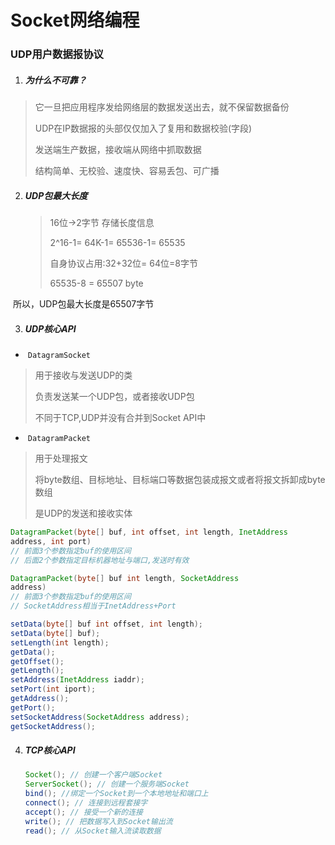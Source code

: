 # Socket网络编程

### UDP用户数据报协议

1. ##### 为什么不可靠？

> 它一旦把应用程序发给网络层的数据发送出去，就不保留数据备份
>
> UDP在IP数据报的头部仅仅加入了复用和数据校验(字段)
>
> 发送端生产数据，接收端从网络中抓取数据
>
> 结构简单、无校验、速度快、容易丢包、可广播

2. ##### UDP包最大长度

   > 16位->2字节 存储长度信息
   >
   > 2^16-1= 64K-1= 65536-1= 65535
   >
   > 自身协议占用:32+32位= 64位=8字节
   >
   > 65535-8 = 65507 byte

​      所以，UDP包最大长度是65507字节

3. ##### UDP核心API

- ​      `DatagramSocket` 

> 用于接收与发送UDP的类
>
>  负责发送某一个UDP包，或者接收UDP包
>
>  不同于TCP,UDP并没有合并到Socket API中

- ​     `DatagramPacket` 

>  用于处理报文
>
>   将byte数组、目标地址、目标端口等数据包装成报文或者将报文拆卸成byte数组
>
>   是UDP的发送和接收实体

```java
DatagramPacket(byte[] buf, int offset, int length, InetAddress
address, int port)
// 前面3个参数指定buf的使用区间
// 后面2个参数指定目标机器地址与端口,发送时有效

DatagramPacket(byte[] buf int length, SocketAddress
address)
// 前面3个参数指定buf的使用区间
// SocketAddress相当于InetAddress+Port

setData(byte[] buf int offset, int length);
setData(byte[] buf);
setLength(int length);
getData();
getOffset();
getLength();
setAddress(InetAddress iaddr);
setPort(int iport);
getAddress();
getPort();
setSocketAddress(SocketAddress address);
getSocketAddress();


```

4. ##### TCP核心API

   ```java
   Socket(); // 创建一个客户端Socket
   ServerSocket(); // 创建一个服务端Socket
   bind(); //绑定一个Socket到一个本地地址和端口上
   connect(); // 连接到远程套接字
   accept(); // 接受一个新的连接
   write(); // 把数据写入到Socket输出流
   read(); // 从Socket输入流读取数据
   ```

   
